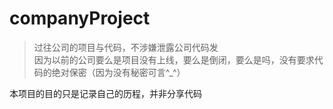 # companyProject

> 过往公司的项目与代码，不涉嫌泄露公司代码发  
因为以前的公司要么是项目没有上线，要么是倒闭，要么是吗，没有要求代码的绝对保密（因为没有秘密可言^_^）

本项目的目的只是记录自己的历程，并非分享代码